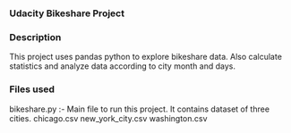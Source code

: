 
### Udacity Bikeshare Project

### Description
This project uses pandas python to explore bikeshare data. Also calculate statistics and analyze data according to city month and days. 

### Files used
bikeshare.py :- Main file to run this project.
It contains dataset of three cities.
chicago.csv
new_york_city.csv
washington.csv

